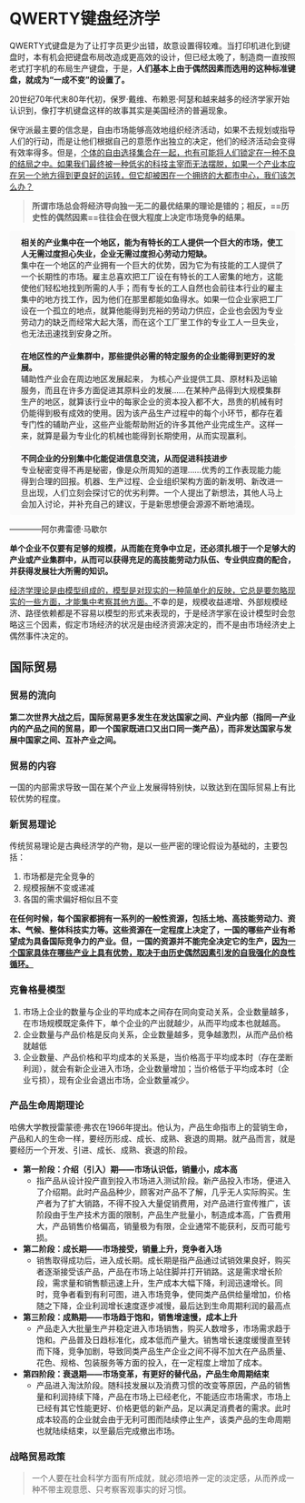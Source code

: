 # QWERTY键盘经济学

QWERTY式键盘是为了让打字员更少出错，故意设置得较难。当打印机进化到键盘时，本有机会把键盘布局改造成更高效的设计，但已经太晚了，制造商一直按照老式打字机的布局生产键盘，于是，**人们基本上由于偶然因素而选用的这种标准键盘，就成为“一成不变”的设置了。**

20世纪70年代末80年代初，保罗·戴维、布赖恩·阿瑟和越来越多的经济学家开始认识到，像打字机键盘这样的故事其实是美国经济的普遍现象。

保守派最主要的信念是，自由市场能够高效地组织经济活动，如果不去规划或指导人们的行动，而是让他们根据自己的意愿作出独立的决定，他们的经济活动会变得有效率得多。但是，<u>个体的自由选择集合在一起，也有可能将人们锁定在一种不良的结局之中。如果我们最终被一种低劣的科技主宰而无法摆脱，如果一个产业本应在另一个地方得到更良好的运转，但它却被困在一个拥挤的大都市中心，我们该怎么办？</u>

> **所谓市场总会将经济导向独一无二的最优结果的理论是错的；相反，==历史性的偶然因素==往往会在很大程度上决定市场竞争的结果。**

<div style = "background-color:#fafafa;padding:10px 20px;border-radius: 5px">
<b>相关的产业集中在一个地区，能为有特长的工人提供一个巨大的市场，使工人无需过度担心失业，企业无需过度担心劳动力短缺。</b>
<br>集中在一个地区的产业拥有一个巨大的优势，因为它为有技能的工人提供了一个长期性的市场。雇主总喜欢把工厂设在有特长的工人密集的地方，这能使他们轻松地找到所需的人手；而有专长的工人自然也会前往本行业的雇主集中的地方找工作，因为他们在那里都能如鱼得水。如果一位企业家把工厂设在一个孤立的地点，就算他能得到充裕的劳动力供应，企业也会因为专业劳动力的缺乏而经常大起大落，而在这个工厂里工作的专业工人一旦失业，也无法迅速找到安身之所。
</div>

<div style = "background-color:#fafafa;padding:10px 20px;border-radius: 5px">
    <b>在地区性的产业集群中，那些提供必需的特定服务的企业能得到更好的发展。</b>
    <br>辅助性产业会在周边地区发展起来， 为核心产业提供工具、原材料及运输服务，而且在许多方面促进其原料业的发展……在某种产品得到大规模集群生产的地区，就算该行业中的每家企业的资本投入都不大，昂贵的机械有时仍能得到极有成效的使用。因为该产品生产过程中的每个小环节，都存在着专门性的辅助产业，这些产业能帮助附近的许多其他产业完成生产。这样一来，就算是最为专业化的机械也能得到长期使用，从而实现赢利。
</div>

<div style = "background-color:#fafafa;padding:10px 20px;border-radius: 5px">
    <b>不同企业的分别集中化能促进信息交流，从而促进科技进步</b>
    <br>专业秘密变得不再是秘密，像是众所周知的道理……优秀的工作表现能力能得到合理的回报。机器、生产过程、企业组织架构方面的新发明、新改进一旦出现，人们立刻会探讨它的优劣利弊。一个人提出了新想法，其他人马上会加入讨论，并补充自己的建议，于是新思想便会源源不断地涌现。
</div>

————阿尔弗雷德·马歇尔

**单个企业不仅要有足够的规模，从而能在竞争中立足，还必须扎根于一个足够大的产业或产业集群中，从而可以获得充足的高技能劳动力队伍、专业供应商的配合，并获得发展壮大所需的知识。**

<u>经济学理论是由模型组成的，模型是对现实的一种简单化的反映，它总是要忽略现实的一些方面，才能集中考察其他方面。</u>不幸的是，规模收益递增、外部规模经济、路径依赖都是不容易以模型的形式来表现的，于是经济学家在设计模型时会忽略这三个因素，假定市场经济的状况是由经济资源决定的，而不是由市场经济史上偶然事件决定的。

## 国际贸易

### 贸易的流向

**第二次世界大战之后，国际贸易更多发生在发达国家之间、产业内部（指同一产业内的产品之间的贸易，即一个国家既进口又出口同一类产品），而非发达国家与发展中国家之间、互补产业之间。**

### 贸易的内容

一国的内部需求导致一国在某个产业上发展得特别快，以致达到在国际贸易上有比较优势的程度。

### 新贸易理论

传统贸易理论是古典经济学的产物，是以一些严密的理论假设为基础的，主要包括：

1. 市场都是完全竞争的
2. 规模报酬不变或递减
3. 各国的需求偏好相似且不变

**在任何时候，每个国家都拥有一系列的一般性资源，包括土地、高技能劳动力、资本、气候、整体科技实力等。这些资源在一定程度上决定了，一国的哪些产业有希望成为具备国际竞争力的产业。但，一国的资源并不能完全决定它的生产，<u>因为一个国家具体在哪些产业上具有优势，取决于由历史偶然因素引发的自我强化的良性循环。</u>**

### 克鲁格曼模型

1. 市场上企业的数量与企业的平均成本之间存在同向变动关系，企业数量越多，在市场规模既定条件下，单个企业的产出就越少，从而平均成本也就越高。
2. 企业数量与产品价格是反向关系，企业数量越多，竞争越激烈，从而产品价格就越低
3. 企业数量、产品价格和平均成本的关系是，当价格高于平均成本时（存在垄断利润），就会有新企业进入市场，企业数量增加；当价格低于平均成本时（企业亏损），现有企业会退出市场，企业数量减少。

### 产品生命周期理论

哈佛大学教授雷蒙德·弗农在1966年提出。他认为，产品生命指市上的营销生命，产品和人的生命一样，要经历形成、成长、成熟、衰退的周期。就产品而言，就是要经历一个开发、引进、成长、成熟、衰退的阶段。

- **第一阶段：介绍（引入）期——市场认识低，销量小，成本高**
  - 指产品从设计投产直到投入市场进入测试阶段。新产品投入市场，便进入了介绍期。此时产品品种少，顾客对产品不了解，几乎无人实际购买。生产者为了扩大销路，不得不投入大量促销费用，对产品进行宣传推广，该阶段由于生产技术方面的限制，产品生产批量小，制造成本高，广告费用大，产品销售价格偏高，销量极为有限，企业通常不能获利，反而可能亏损。
- **第二阶段：成长期——市场接受，销量上升，竞争者入场**
  - 销售取得成功后，进入成长期。成长期是指产品通过试销效果良好，购买者逐渐接受该产品，产品在市场上站住脚并打开销路。这是需求增长阶段，需求量和销售额迅速上升，生产成本大幅下降，利润迅速增长。同时，竞争者看到有利可图，进入市场竞争，使同类产品供给量增加，价格随之下降，企业利润增长速度逐步减慢，最后达到生命周期利润的最高点
- **第三阶段：成熟期——市场趋于饱和，销售增速慢，成本上升**
  - 产品走入大批量生产并稳定进入市场销售，购买人数增多，市场需求趋于饱和。产品普及日趋标准化，成本低而产量大。销售增长速度缓慢直至转而下降，竞争加剧，导致同类产品生产企业之间不得不加大在产品质量、花色、规格、包装服务等方面的投入，在一定程度上增加了成本。
- **第四阶段：衰退期——市场变革，有更好的替代品，产品生命周期结束**
  - 产品进入淘汰阶段。随科技发展以及消费习惯的改变等原因，产品的销售量和利润持续下降，产品在市场上已经老化，不能适应市场需求，市场上已经有其它性能更好、价格更低的新产品，足以满足消费者的需求。此时成本较高的企业就会由于无利可图而陆续停止生产，该类产品的生命周期也就陆续结束，以至最后完成撤出市场。

### 战略贸易政策

> 一个人要在社会科学方面有所成就，就必须培养一定的淡定感，从而养成一种不带主观意愿、只考察客观事实的好习惯。

